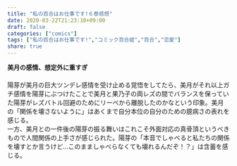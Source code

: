 ```yaml
---
title: "私の百合はお仕事です!６巻感想"
date: 2020-03-22T21:23:10+09:00
draft: false
categories: ["comics"]
tags: ["私の百合はお仕事です!","コミック百合姫","百合","恋愛"]
share: true
---
```

**美月の感情、想定外に重すぎ**  
　  
陽芽が美月の巨大ツンデレ感情を受け止める覚悟をしてたら、美月がそれ以上ガチ感情を陽芽にぶつけたことで美月と果乃子の両レズの間でバランスを保っていた陽芽がレズバトル回避のためにリーベから離脱したのかなという印象。美月の「関係を壊さないように」はあくまで自分本位の自分のための臆病さの表れを感じる。  
一方、美月との一件後の陽芽の振る舞いはこれこそ外面対応の真骨頂というべきもので人間関係の上手さが感じられた。陽芽の「本音でしゃべると私たちの関係を壊すとか言うけど...このまましゃべらなくても壊れるんだぞ！？」は含蓄を感じる。  